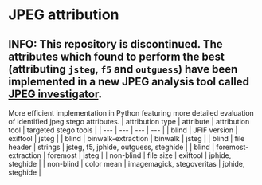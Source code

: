 # JPEG attribution
INFO: This repository is discontinued. The attributes which found to perform the best (attributing `jsteg`, `f5` and `outguess`) have been implemented in a new JPEG analysis tool called [JPEG investigator](https://github.com/birnbaum01/hiwi-jpeg-investigator).
---
More efficient implementation in Python featuring more detailed evaluation of identified jpeg stego attributes.
| attribution type | attribute | attribution tool | targeted stego tools |
| --- | --- | --- | --- |
| blind | JFIF version | exiftool | jsteg |
| blind | binwalk-extraction | binwalk | jsteg |
| blind | file header | strings | jsteg, f5, jphide, outguess, steghide |
| blind | foremost-extraction | foremost | jsteg |
| non-blind | file size | exiftool | jphide, steghide |
| non-blind | color mean | imagemagick, stegoveritas | jphide, steghide |
